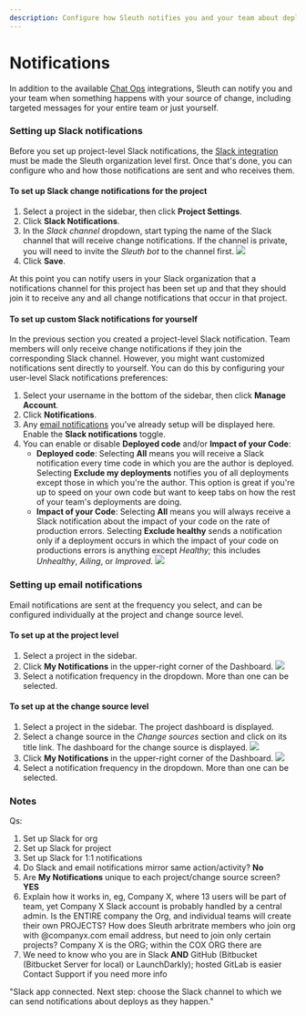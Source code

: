 ```yaml
---
description: Configure how Sleuth notifies you and your team about deployments
---
```


# Notifications

In addition to the available [Chat Ops](integrations-1/chat-ops/) integrations, Sleuth can notify you and your team when something happens with your source of change, including targeted messages for your entire team or just yourself. 

### Setting up Slack notifications

Before you set up project-level Slack notifications, the [Slack integration](integrations-1/chat-ops/slack.md#about-the-integration) must be made the Sleuth organization level first. Once that's done, you can configure who and how those notifications are sent and who receives them. 

#### To set up Slack change notifications for the project

1. Select a project in the sidebar, then click **Project Settings**. 
2. Click **Slack Notifications**. 
3. In the _Slack channel_ dropdown, start typing the name of the Slack channel that will receive change notifications. If the channel is private, you will need to invite the _Sleuth bot_ to the channel first.  ![](.gitbook/assets/slack-config-channels.png) 
4. Click **Save**. 

At this point you can notify users in your Slack organization that a notifications channel for this project has been set up and that they should join it to receive any and all change notifications that occur in that project. 

#### To set up custom Slack notifications for yourself 

In the previous section you created a project-level Slack notification. Team members will only receive change notifications if they join the corresponding Slack channel. However, you might want customized notifications sent directly to yourself. You can do this by configuring your user-level Slack notifications preferences: 

1. Select your username in the bottom of the sidebar, then click **Manage Account**. 
2. Click **Notifications**. 
3. Any [email notifications](notifications.md#setting-up-email-notifications) you've already setup will be displayed here. Enable the **Slack notifications** toggle. 
4. You can enable or disable **Deployed code** and/or **Impact of your Code**:
   * **Deployed code**: Selecting **All** means you will receive a Slack notification every time code in which you are the author is deployed.  Selecting **Exclude my deployments** notifies you of all deployments except those in which you're the author. This option is great if you're up to speed on your own code but want to keep tabs on how the rest of your team's deployments are doing. 
   * **Impact of your Code**: Selecting **All** means you will always receive a Slack notification about the impact of your code on the rate of production errors.  Selecting **Exclude healthy** sends a notification only if a deployment occurs in which the impact of your code on productions errors is anything except _Healthy;_ this includes _Unhealthy_, _Ailing_, or _Improved_.   ![](.gitbook/assets/notifications-slack-notifications-setup.png) 



### Setting up email notifications 

Email notifications are sent at the frequency you select, and can be configured individually at the project and change source level. 

#### To set up at the project level

1. Select a project in the sidebar. 
2. Click **My Notifications** in the upper-right corner of the Dashboard.   ![](.gitbook/assets/slack-my-notifications.png) 
3. Select a notification frequency in the dropdown. More than one can be selected.  

#### To set up at the change source level

1. Select a project in the sidebar. The project dashboard is displayed. 
2. Select a change source in the _Change sources_ section and click on its title link. The dashboard for the change source is displayed.   ![](.gitbook/assets/change-source.png) 
3. Click **My Notifications** in the upper-right corner of the Dashboard.   ![](.gitbook/assets/slack-my-notifications.png) 
4. Select a notification frequency in the dropdown. More than one can be selected. 

### Notes

Qs: 

1. Set up Slack for org
2. Set up Slack for project
3. Set up Slack for 1:1 notifications
4. Do Slack and email notifications mirror same action/activity? **No**
5. Are **My Notifications** unique to each project/change source screen? **YES**
6. Explain how it works in, eg, Company X, where 13 users will be part of team, yet Company X Slack account is probably handled by a central admin. Is the ENTIRE company the Org, and individual teams will create their own PROJECTS? How does Sleuth arbritrate members who join org with @companyx.com email address, but need to join only certain projects? Company X is the ORG; within the COX ORG there are 
7. We need to know who you are in Slack **AND** GitHub \(Bitbucket \(Bitbucket Server for local\) or LaunchDarkly\); hosted GitLab is easier Contact Support if you need more info 

"Slack app connected. Next step: choose the Slack channel to which we can send notifications about deploys as they happen." 

